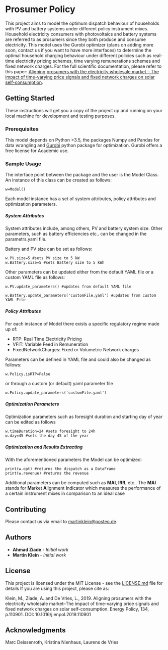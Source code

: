 # Prosumer Policy

This project aims to model the optimum dispatch behaviour of households with PV and battery systems under different policy instrument mixes. Household electricity consumers with photovoltaics and battery systems are referred to as prosumers since they both produce and consume electricity. This model uses the Gurobi optimizer (plans on adding more soon, contact us if you want to have more interfaces) to determine the optimal household charging behaviour under different policies such as real-time electricity pricing schemes, time varying remunerations schemes and fixed network charges. For the full scientific documentation, please refer to this paper: [Aligning prosumers with the electricity wholesale market – The impact of time-varying price signals and fixed network charges on solar self-consumption](https://www.sciencedirect.com/science/article/abs/pii/S0301421519304793).

## Getting Started

These instructions will get you a copy of the project up and running on your local machine for development and testing purposes. 

### Prerequisites

This model depends on Python >3.5, the packages Numpy and Pandas for data wrangling and [Gurobi](https://www.gurobi.com/documentation/9.0/quickstart_mac/py_python_interface.html) python package for optimization. Gurobi offers a free license for Academic use.  


### Sample Usage

The interface point between the package and the user is the Model Class. An instance of this class can be created as follows:

```
w=Model()
```
Each model instance has a set of system attributes, policy attributes and optimization parameters.
##### System Attributes
System attributes include, among others, PV and battery system size. Other parameters, such as battery efficiencies etc.. can be changed in the parametrs.yaml file. 

Battery and PV size can be set as follows:

```
w.PV.size=5 #sets PV size to 5 kW
w.Battery.size=5 #sets Battery size to 5 kWh
```
Other parameters can be updated either from the default YAML file or a custom YAML file as follows:

```
w.PV.update_parameters() #updates from default YAML file

w.Battery.update_parameters('customFile.yaml') #updates from custom YAML File
```
##### Policy Attributes  
For each instance of Model there exists a specific regulatory regime made up of:
* RTP: Real Time Electricity Pricing
* VFIT: Variable Feed in Remuneration
* FixedNetworkCharges: Fixed or Volumetric Network charges

Parameters can be defined in YAML file and could also be changed as follows:
```
w.Policy.isRTP=False
```
or through a custom (or default) yaml parameter file
```
w.Policy.update_parameters('customFile.yaml') 
``` 

##### Optimization Parameters
Optimization parameters such as foresight duration and starting day of year can be edited as follows

```
w.timeDuration=24 #sets foresight to 24h
w.day=45 #sets the day 45 of the year
 ```
 ##### Optimization and Results Extracting
With the aforementioned parameters the Model can be optimized:
```
print(w.opt) #returns the dispatch as a DataFrame 
print(w.revenue) #returns the revenue 
``` 
Additional parameters can be computed such as **MAI**, **IRR**, etc.. The **MAI** stands for **M**arket **A**lignment **I**ndicator which measures the performance of a certain instrument mixes in comparison to an ideal case  


 
## Contributing

Please contact us via email to martinklein@posteo.de.


## Authors

* **Ahmad Ziade** - *Initial work* 
* **Martin Klein** - *Initial work* 


## License

This project is licensed under the MIT License - see the [LICENSE.md](LICENSE.md) file for details
If you are using this project, please cite as: 

Klein, M., Ziade, A. and De Vries, L., 2019. Aligning prosumers with the electricity wholesale market–The impact of time-varying price signals and fixed network charges on solar self-consumption. Energy Policy, 134, p.110901. DOI: 10.1016/j.enpol.2019.110901 

## Acknowledgments

Marc Deissenroth, Kristina Nienhaus, Laurens de Vries
